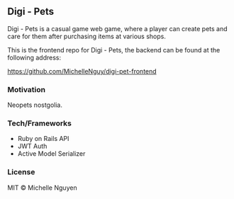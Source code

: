 ## Digi - Pets

Digi - Pets is a casual game web game, where a player can create pets and care for them after purchasing items at various shops.

This is the frontend repo for Digi - Pets, the backend can be found at the following address:

https://github.com/MichelleNguy/digi-pet-frontend

### Motivation

Neopets nostgolia.

### Tech/Frameworks

+ Ruby on Rails API
+ JWT Auth
+ Active Model Serializer

### License

MIT © Michelle Nguyen
